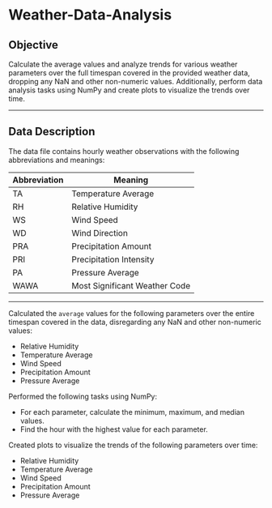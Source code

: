 # Weather-Data-Analysis
## Objective

Calculate the average values and analyze trends for various weather parameters over the full timespan covered in the provided weather data, dropping any NaN and other non-numeric values. Additionally, perform data analysis tasks using NumPy and create plots to visualize the trends over time.

---

## Data Description

The data file contains hourly weather observations with the following abbreviations and meanings:

| Abbreviation | Meaning                       |
| ------------ | ----------------------------- |
| TA           | Temperature Average           |
| RH           | Relative Humidity             |
| WS           | Wind Speed                    |
| WD           | Wind Direction                |
| PRA          | Precipitation Amount          |
| PRI          | Precipitation Intensity       |
| PA           | Pressure Average              |
| WAWA         | Most Significant Weather Code |

---

Calculated the `average` values for the following parameters over the entire timespan covered in the data, disregarding any NaN and other non-numeric values:
   - Relative Humidity
   - Temperature Average
   - Wind Speed
   - Precipitation Amount
   - Pressure Average
     
Performed the following tasks using NumPy:
   - For each parameter, calculate the minimum, maximum, and median values.
   - Find the hour with the highest value for each parameter.
     
Created plots to visualize the trends of the following parameters over time:
   - Relative Humidity
   - Temperature Average
   - Wind Speed
   - Precipitation Amount
   - Pressure Average
